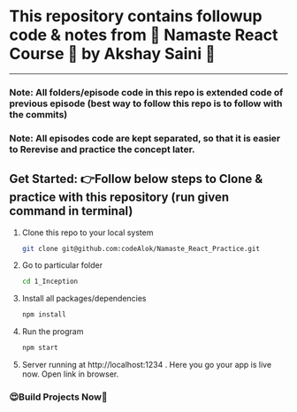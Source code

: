 # This repository contains followup code & notes from 💖 Namaste React Course 💖 by Akshay Saini 🚀
***
### Note: All folders/episode code in this repo is extended code of previous episode (best way to follow this repo is to follow with the commits)

### Note: All episodes code are kept separated, so that it is easier to Rerevise and practice the concept later.

## Get Started: 👉Follow below steps to Clone & practice with this repository (run given command in terminal)

1. Clone this repo to your local system
    ```bash
    git clone git@github.com:codeAlok/Namaste_React_Practice.git
    ```

2. Go to particular folder
    ```bash
    cd 1_Inception
    ```
3. Install all packages/dependencies
    ```bash
    npm install
    ```

4. Run the program
    ```bash
    npm start
    ```

5. Server running at http://localhost:1234 . Here you go your app is live now. Open link in browser.


### 😍Build Projects Now💪
